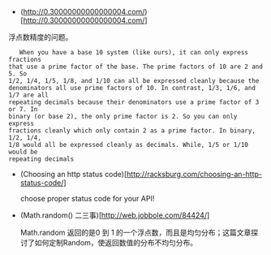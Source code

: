+   (http://0.30000000000000004.com/)[http://0.30000000000000004.com/]

浮点数精度的问题。

>>
       When you have a base 10 system (like ours), it can only express fractions
    that use a prime factor of the base. The prime factors of 10 are 2 and 5. So
    1/2, 1/4, 1/5, 1/8, and 1/10 can all be expressed cleanly because the
    denominators all use prime factors of 10. In contrast, 1/3, 1/6, and 1/7 are all
    repeating decimals because their denominators use a prime factor of 3 or 7. In
    binary (or base 2), the only prime factor is 2. So you can only express
    fractions cleanly which only contain 2 as a prime factor. In binary, 1/2, 1/4,
    1/8 would all be expressed cleanly as decimals. While, 1/5 or 1/10 would be
    repeating decimals

+   (Choosing an http status code)[http://racksburg.com/choosing-an-http-status-code/]

    choose proper status code for your API!

+   (Math.random() 二三事)[http://web.jobbole.com/84424/]

    Math.random 返回的是0 到 1 的一个浮点数，而且是均匀分布；这篇文章探讨了如何定制Random，使返回数值的分布不均匀分布。
